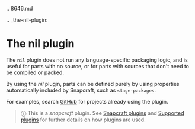 .. 8646.md

.. _the-nil-plugin:

# The nil plugin

The `nil` plugin does not run any language-specific packaging logic, and is useful for parts with no source, or for parts with sources that don't need to be compiled or packed.

By using the *nil* plugin, parts can be defined purely by using properties automatically included by Snapcraft, such as  `stage-packages`.

For examples, search [GitHub](https://github.com/search?q=path%3Asnapcraft.yaml+%22plugin%3A+nil%22&type=Code) for projects already using the plugin.

> ⓘ  This is a *snapcraft* plugin. See [Snapcraft plugins](snapcraft-plugins.md) and [Supported plugins](supported-plugins.md) for further details on how plugins are used.